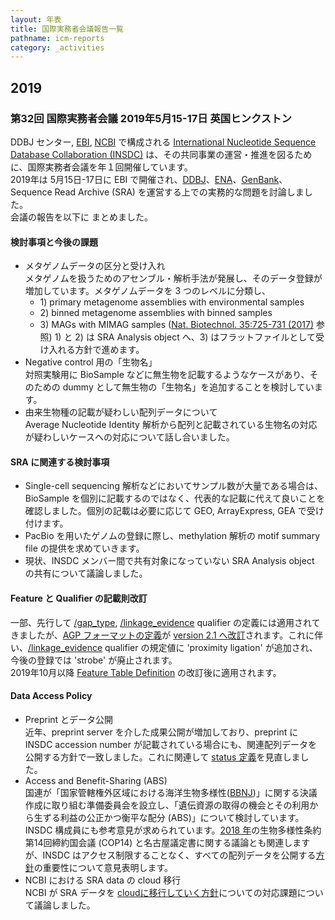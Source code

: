 ```yaml
---
layout: 年表
title: 国際実務者会議報告一覧
pathname: icm-reports
category: _activities
---
```


## 2019

<div>

### 第32回 国際実務者会議 2019年5月15-17日 英国ヒンクストン

DDBJ センター, [EBI](//www.ebi.ac.uk/), [NCBI](//www.ncbi.nlm.nih.gov/) で構成される [International Nucleotide Sequence Database Collaboration (INSDC)](http://www.insdc.org/) は、その共同事業の運営・推進を図るために、国際実務者会議を年１回開催しています。  
2019年は 5月15日-17日に EBI で開催され、[DDBJ](/index.html)、[ENA](//www.ebi.ac.uk/ena/)、[GenBank](//www.ncbi.nlm.nih.gov/genbank/index.html)、Sequence Read Archive (SRA) を運営する上での実務的な問題を討論しました。  
会議の報告を以下に まとめました。

#### 検討事項と今後の課題

  - メタゲノムデータの区分と受け入れ  
    メタゲノムを扱うためのアセンブル・解析手法が発展し、そのデータ登録が増加しています。メタゲノムデータを 3 つのレベルに分類し、
      - 1\) primary metagenome assemblies with environmental samples
      - 2\) binned metagenome assemblies with binned samples
      - 3\) MAGs with MIMAG samples ([Nat. Biotechnol. 35:725-731 (2017)](//www.nature.com/articles/nbt.3893) 参照)
    1\) と 2) は SRA Analysis object へ、3) はフラットファイルとして受け入れる方針で進めます。
  - Negative control 用の「生物名」  
    対照実験用に BioSample などに無生物を記載するようなケースがあり、そのための dummy として無生物の「生物名」を追加することを検討しています。
  - 由来生物種の記載が疑わしい配列データについて  
    Average Nucleotide Identity 解析から配列と記載されている生物名の対応が疑わしいケースへの対応について話し合いました。

#### SRA に関連する検討事項

  - Single-cell sequencing 解析などにおいてサンプル数が大量である場合は、BioSample を個別に記載するのではなく、代表的な記載に代えて良いことを確認しました。個別の記載は必要に応じて GEO, ArrayExpress, GEA で受け付けます。
  - PacBio を用いたゲノムの登録に際し、methylation 解析の motif summary file の提供を求めていきます。
  - 現状、INSDC メンバー間で共有対象になっていない SRA Analysis object の共有について議論しました。

#### Feature と Qualifier の記載則改訂

一部、先行して [/gap\_type](/ddbj/qualifiers.html#gap_type), [/linkage\_evidence](/ddbj/qualifiers.html#linkage_evidence) qualifier
の定義には適用されてきましたが、[AGP フォーマットの定義](//www.ncbi.nlm.nih.gov/assembly/agp/AGP_Specification/)が [version 2.1 へ改訂](//www.ncbi.nlm.nih.gov/assembly/agp/AGP_Specification/proposed-version-2-1/)されます。これに伴い、[/linkage\_evidence](/ddbj/qualifiers.html#linkage_evidence) qualifier の規定値に 'proximity ligation' が追加され、今後の登録では 'strobe' が廃止されます。  
2019年10月以降 [Feature Table Definition](/ddbj/full_index.html) の改訂後に適用されます。

#### Data Access Policy

  - Preprint とデータ公開  
    近年、preprint server を介した成果公開が増加しており、preprint に INSDC accession number が記載されている場合にも、関連配列データを公開する方針で一致しました。これに関連して [status 定義](/insdc-status-e.html)を見直しました。
  - Access and Benefit-Sharing (ABS)  
    国連が「国家管轄権外区域における海洋生物多様性([BBNJ](//www.un.org/bbnj/))」に関する決議作成に取り組む準備委員会を設立し、「遺伝資源の取得の機会とその利用から生ずる利益の公正かつ衡平な配分 (ABS)」について検討しています。INSDC 構成員にも参考意見が求められています。[2018 年](#2018)の生物多様性条約第14回締約国会議 (COP14) と名古屋議定書に関する議論とも関連しますが、INSDC はアクセス制限することなく、すべての配列データを公開する[方針](/insdc.html#policy)の重要性について意見表明します。
  - NCBI における SRA data の cloud 移行  
    NCBI が SRA データを [cloudに移行していく方針](//www.nih.gov/news-events/news-releases/nih-makes-strides-accelerate-discoveries-cloud)についての対応課題について議論しました。

</div>
